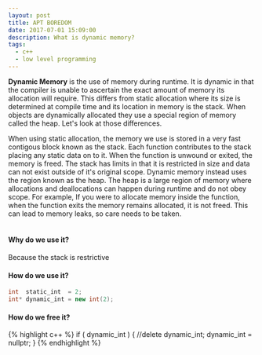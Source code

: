 ```yaml
---
layout: post
title: APT BOREDOM
date: 2017-07-01 15:09:00
description: What is dynamic memory?
tags:
  - c++
  - low level programming
---
```

**Dynamic Memory** is the use of memory during runtime. It is dynamic in that the compiler is unable to ascertain the exact amount of memory its allocation will require. This differs from static allocation where its size is determined at compile time and its location in memory is the stack. When objects are dynamically allocated they use a special region of memory called the heap. Let's look at those differences. 

When using static allocation, the memory we use is stored in a very fast contigous block known as the stack. Each function contributes to the stack placing any static data on to it. When the function is unwound or exited, the memory is freed. The stack has limits in that it is restricted in size and data can not exist outside of it's original scope. Dynamic memory instead uses the region known as the heap. The heap is a large region of memory where allocations and deallocations can happen during runtime and do not obey scope. For example, If you were to allocate memory inside the function, when the function exits the memory remains allocated, it is not freed. This can lead to memory leaks, so care needs to be taken. <br/> <br/>

#### Why do we use it?
Because the stack is restrictive <br/>

#### How do we use it?
```C++
int  static_int  = 2;
int* dynamic_int = new int(2);
```

#### How do we free it?
{% highlight c++ %}
if ( dynamic_int )
{ 
  //delete dynamic_int;
  dynamic_int = nullptr;
}
{% endhighlight %}
